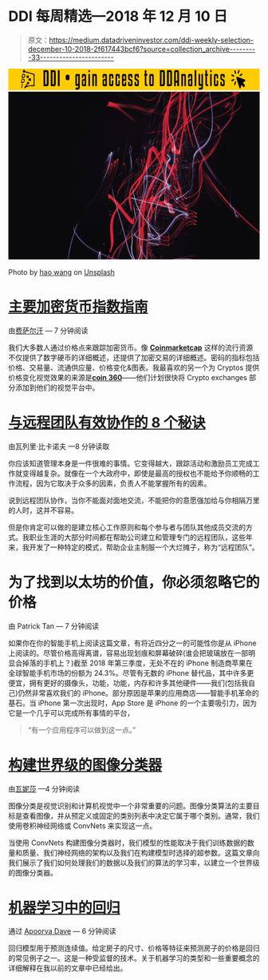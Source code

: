 # DDI 每周精选—2018 年 12 月 10 日

> 原文：<https://medium.datadriveninvestor.com/ddi-weekly-selection-december-10-2018-2f617443bcf6?source=collection_archive---------33----------------------->

[![](img/0d34122e25297f1c17c97cf0d0406261.png)](http://www.track.datadriveninvestor.com/181206BYellow)![](img/032144d4f56fd22c10a3c68186f95513.png)

Photo by [hao wang](https://unsplash.com/@danranwanghao?utm_source=medium&utm_medium=referral) on [Unsplash](https://unsplash.com?utm_source=medium&utm_medium=referral)

# [主要加密货币指数指南](https://medium.com/datadriveninvestor/a-guide-to-major-cryptocurrency-indexes-15c3ea60543)

由[费萨尔汗](https://medium.com/@khanfk) — 7 分钟阅读

我们大多数人通过价格点来跟踪加密货币。像 [**Coinmarketcap**](https://coinmarketcap.com/) 这样的流行资源不仅提供了数字硬币的详细概述，还提供了加密交易的详细概述。密码的指标包括价格、交易量、流通供应量、价格变化&图表。我最喜欢的另一个为 Cryptos 提供价格变化视觉效果的来源是[**coin 360**](https://coin360.io/)——他们计划很快将 Crypto exchanges 部分添加到他们的视觉平台中。

# [与远程团队有效协作的 8 个秘诀](https://medium.com/datadriveninvestor/8-secrets-of-effective-collaboration-with-a-remote-team-5afbed746e56)

由瓦列里·比卡诺夫 —8 分钟读取

你应该知道管理本身是一件很难的事情。它变得越大，跟踪活动和激励员工完成工作就变得越复杂。就像在一个大政府中，即使是最高的授权也不能给予你顺畅的工作流程，因为它取决于众多的因素，负责人不能掌握所有的因素。

说到远程团队协作，当你不能面对面地交流，不能把你的意愿强加给与你相隔万里的人时，这并不容易。

但是你肯定可以做的是建立核心工作原则和每个参与者与团队其他成员交流的方式。我职业生涯的大部分时间都在帮助公司建立和管理专门的远程团队，这些年来，我开发了一种特定的模式，帮助企业主制服一个大烂摊子，称为“远程团队”。

# 为了找到以太坊的价值，你必须忽略它的价格

由 Patrick Tan — 7 分钟阅读

如果你在你的智能手机上阅读这篇文章，有将近四分之一的可能性你是从 iPhone 上阅读的。尽管价格高得离谱，容易出现划痕和屏幕破碎(谁会把玻璃放在一部明显会掉落的手机上？)截至 2018 年第三季度，无处不在的 iPhone 制造商苹果在全球智能手机市场的份额为 24.3%。尽管有无数的 iPhone 替代品，其中许多更便宜，拥有更好的摄像头，功能，功能，内存和许多其他硬件——我们(包括我自己)仍然非常喜欢我们的 iPhone。部分原因是苹果的应用商店——智能手机革命的基石。当 iPhone 第一次出现时，App Store 是 iPhone 的一个主要吸引力，因为它是一个几乎可以完成所有事情的平台，

> “有一个应用程序可以做到这一点。”

# [构建世界级的图像分类器](https://medium.com/datadriveninvestor/building-a-world-class-image-classifier-4584ecd96871)

由[瓦妮莎](https://medium.com/@vannyozogu) —4 分钟阅读

图像分类是视觉识别和计算机视觉中一个非常重要的问题。图像分类算法的主要目标是查看图像，并从预定义或固定的类别列表中决定它属于哪个类别。通常，我们使用卷积神经网络或 ConvNets 来实现这一点。

当使用 ConvNets 构建图像分类器时，我们模型的性能取决于我们训练数据的数量和质量、我们神经网络的架构以及我们在构建模型时选择的超参数。这篇文章向我们展示了我们如何处理我们的数据以及我们的算法的学习率，以建立一个世界级的图像分类器。

# [机器学习中的回归](https://medium.com/datadriveninvestor/regression-in-machine-learning-296caae933ec)

通过 [Apoorva Dave](https://medium.com/@apoorvadave1995) — 6 分钟阅读

回归模型用于预测连续值。给定房子的尺寸、价格等特征来预测房子的价格是回归的常见例子之一。这是一种受监督的技术。关于机器学习的类型和一些重要概念的详细解释在我以前的文章中已经给出。